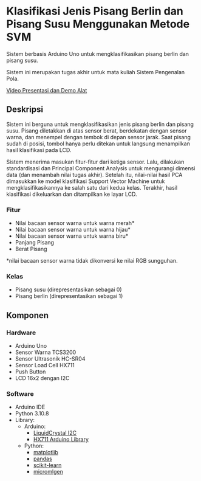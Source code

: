 # Klasifikasi Jenis Pisang Berlin dan Pisang Susu Menggunakan Metode SVM

Sistem berbasis Arduino Uno untuk mengklasifikasikan pisang berlin dan pisang susu.

Sistem ini merupakan tugas akhir untuk mata kuliah Sistem Pengenalan Pola.

[Video Presentasi dan Demo Alat](https://www.youtube.com/watch?v=uouXQePehg0&t=2s)


## Deskripsi
Sistem ini berguna untuk mengklasifikasikan jenis pisang berlin dan pisang susu. Pisang diletakkan di atas sensor berat, berdekatan dengan sensor warna, dan menempel dengan tembok di depan sensor jarak. Saat pisang sudah di posisi, tombol hanya perlu ditekan untuk langsung menampilkan hasil klasifikasi pada LCD. 

Sistem menerima masukan fitur-fitur dari ketiga sensor. Lalu, dilakukan standardisasi dan Principal Component Analysis untuk mengurangi dimensi data (dan menambah nilai tugas akhir). Setelah itu, nilai-nilai hasil PCA dimasukkan ke model klasifikasi Support Vector Machine untuk mengklasifikasikannya ke salah satu dari kedua kelas. Terakhir, hasil klasifikasi dikeluarkan dan ditampilkan ke layar LCD. 

### Fitur
* Nilai bacaan sensor warna untuk warna merah*
* Nilai bacaan sensor warna untuk warna hijau*
* Nilai bacaan sensor warna untuk warna biru*
* Panjang Pisang
* Berat Pisang

*nilai bacaan sensor warna tidak dikonversi ke nilai RGB sungguhan.

### Kelas
* Pisang susu (direpresentasikan sebagai 0)
* Pisang berlin (direpresentasikan sebagai 1)


## Komponen
### Hardware
* Arduino Uno
* Sensor Warna TCS3200
* Sensor Ultrasonik HC-SR04
* Sensor Load Cell HX711
* Push Button
* LCD 16x2 dengan I2C

### Software
* Arduino IDE
* Python 3.10.8
* Library:
    * Arduino:
        * [LiquidCrystal I2C](https://github.com/johnrickman/LiquidCrystal_I2C)
        * [HX711 Arduino Library](https://github.com/bogde/HX711)
    * Python:
        * [matplotlib](https://matplotlib.org)
        * [pandas](https://pandas.pydata.org)
        * [scikit-learn](https://scikit-learn.org/)
        * [micromlgen](https://eloquentarduino.com/libraries/micromlgen/)